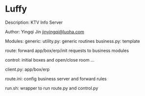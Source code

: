 # Luffy

Description:
KTV Info Server

Author:
Yingqi Jin <jinyingqi@luoha.com>

Modules:
generic:
    utility.py: generic routines
    business.py: template

route: forward app/box/erp/init requests to business modules

control: initial boxes and open/close room ...

client.py: app/box/erp

route.ini: config business server and forward rules

run.sh: wrapper to run route.py and control.py

